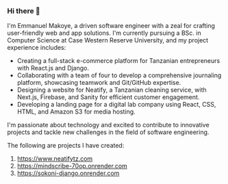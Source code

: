 ### Hi there 👋
I'm Emmanuel Makoye, a driven software engineer with a zeal for crafting user-friendly web and app solutions. I'm currently pursuing a BSc. in Computer Science at Case Western Reserve University, and my project experience includes:

- Creating a full-stack e-commerce platform for Tanzanian entrepreneurs with React.js and Django.
- Collaborating with a team of four to develop a comprehensive journaling platform, showcasing teamwork and Git/GitHub expertise.
- Designing a website for Neatify, a Tanzanian cleaning service, with Next.js, Firebase, and Sanity for efficient customer engagement.
- Developing a landing page for a digital lab company using React, CSS, HTML, and Amazon S3 for media hosting.

I'm passionate about technology and excited to contribute to innovative projects and tackle new challenges in the field of software engineering.

The following are projects I have created: 
1. https://www.neatifytz.com
2. https://mindscribe-70op.onrender.com
3. https://sokoni-django.onrender.com
   

<!--
**makoye224/makoye224** is a ✨ _special_ ✨ repository because its `README.md` (this file) appears on your GitHub profile.

Here are some ideas to get you started:

- 🔭 I’m currently working on ...
- 🌱 I’m currently learning ...
- 👯 I’m looking to collaborate on ...
- 🤔 I’m looking for help with ...
- 💬 Ask me about ...
- 📫 How to reach me: ...
- 😄 Pronouns: ...
- ⚡ Fun fact: ...
-->
